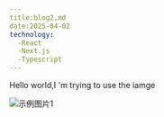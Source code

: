 ```yaml
---
title:blog2.md
date:2025-04-02
technology:
  -React
  -Next.js
  -Typescript
---
```


Hello world,I 'm trying to use the iamge

![示例图片1](https://cdn.jsdelivr.net/gh/john2-ui/my-blog@main/image/image-1.png)
